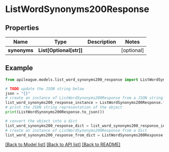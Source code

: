 # ListWordSynonyms200Response


## Properties

Name | Type | Description | Notes
------------ | ------------- | ------------- | -------------
**synonyms** | **List[Optional[str]]** |  | [optional] 

## Example

```python
from apileague.models.list_word_synonyms200_response import ListWordSynonyms200Response

# TODO update the JSON string below
json = "{}"
# create an instance of ListWordSynonyms200Response from a JSON string
list_word_synonyms200_response_instance = ListWordSynonyms200Response.from_json(json)
# print the JSON string representation of the object
print(ListWordSynonyms200Response.to_json())

# convert the object into a dict
list_word_synonyms200_response_dict = list_word_synonyms200_response_instance.to_dict()
# create an instance of ListWordSynonyms200Response from a dict
list_word_synonyms200_response_from_dict = ListWordSynonyms200Response.from_dict(list_word_synonyms200_response_dict)
```
[[Back to Model list]](../README.md#documentation-for-models) [[Back to API list]](../README.md#documentation-for-api-endpoints) [[Back to README]](../README.md)


